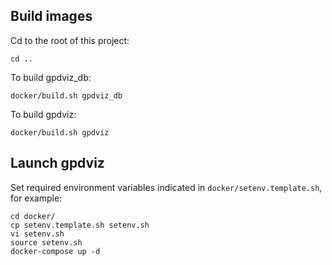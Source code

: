 ## Build images

Cd to the root of this project:

    cd ..

To build gpdviz_db:

    docker/build.sh gpdviz_db

To build gpdviz:

    docker/build.sh gpdviz

## Launch gpdviz

Set required environment variables indicated in
`docker/setenv.template.sh`, for example:

    cd docker/
    cp setenv.template.sh setenv.sh
    vi setenv.sh
    source setenv.sh
    docker-compose up -d
